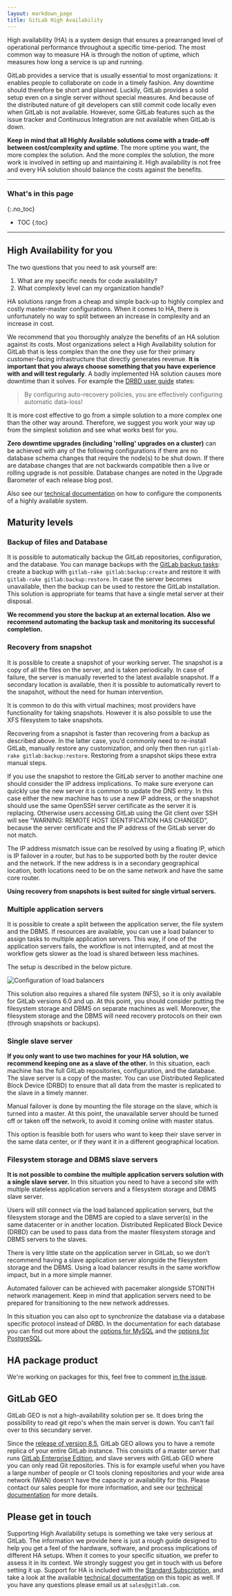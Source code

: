 ```yaml
---
layout: markdown_page
title: GitLab High Availability
---
```

High availability (HA) is a system design that ensures a prearranged level of
operational performance throughout a specific time-period. The most
common way to measure HA is through the notion of uptime, which measures
how long a service is up and running.

GitLab provides a service that is usually essential to most
organizations: it enables people to collaborate on code in a timely
fashion. Any downtime should therefore be short and planned. Luckily,
GitLab provides a solid setup even on a single server without special
measures. And because of the distributed nature of git developers can
still commit code locally even when GitLab is not available. However,
some GitLab features such as the issue tracker and Continuous
Integration are not available when GitLab is down.

**Keep in mind that all Highly Available solutions come with a
trade-off between cost/complexity and uptime**. The more uptime you
want, the more complex the solution. And the more complex the solution,
the more work is involved in setting up and maintaining it. High
availability is not free and every HA solution should balance the costs
against the benefits.

----

### What's in this page
{:.no_toc}

- TOC
{:toc}

----

## High Availability for you

The two questions that you need to ask yourself are:

1.  What are my specific needs for code availability?
2.  What complexity level can my organization handle?

HA solutions range from a cheap and simple back-up to highly complex and
costly master-master configurations. When it comes to HA, there is
unfortunately no way to split between an increase in complexity and an
increase in cost.

We recommend that you thoroughly analyze the benefits of an HA solution
against its costs. Most organizations select a High Availability
solution for GitLab that is less complex than the one they use for their
primary customer-facing infrastructure that directly generates revenue.
**It is important that you always choose something that you have
experience with and will test regularly**. A badly implemented HA
solution causes more downtime than it solves. For example the [DRBD user
guide] states:

>By configuring auto-recovery policies, you are effectively
configuring automatic data-loss!

It is more cost effective to go from a simple solution to a more complex one
than the other way around. Therefore, we suggest you work your way up from the
simplest solution and see what works best for you.

**Zero downtime upgrades (including 'rolling' upgrades on a cluster)**
can be achieved with any of the following configurations if there are no
database schema changes that require the node(s) to be shut down. If
there are database changes that are not backwards compatible then a live
or rolling upgrade is not possible. Database changes are noted in the
Upgrade Barometer of each release blog post.

Also see our [technical documentation][ha-docs] on how to configure the
components of a highly available system.

## Maturity levels

### Backup of files and Database

It is possible to automatically backup the GitLab repositories,
configuration, and the database. You can manage backups with the [GitLab
backup tasks]: create a backup with `gitlab-rake gitlab:backup:create` and
restore it with `gitlab-rake gitlab:backup:restore`. In case the server
becomes unavailable, then the backup can be used to restore the GitLab
installation. This solution is appropriate for teams that have a single
metal server at their disposal.

**We recommend you store the backup at an external location. Also we
recommend automating the backup task and monitoring its successful completion.**

### Recovery from snapshot

It is possible to create a snapshot of your working server. The snapshot
is a copy of all the files on the server, and is taken periodically. In
case of failure, the server is manually reverted to the latest available
snapshot. If a secondary location is available, then it is possible to
automatically revert to the snapshot, without the need for human
intervention.

It is common to do this with virtual machines; most providers have
functionality for taking snapshots. However it is also possible to use
the XFS filesystem to take snapshots.

Recovering from a snapshot is faster than recovering from a backup as
described above. In the latter case, you’d commonly need to re-install
GitLab, manually restore any customization, and only then then run
`gitlab-rake gitlab:backup:restore`. Restoring from a snapshot skips these
extra manual steps.

If you use the snapshot to restore the GitLab server to another machine
one should consider the IP address implications. To make sure everyone
can quickly use the new server it is common to update the DNS entry. In
this case either the new machine has to use a new IP address, or the
snapshot should use the same OpenSSH server certificate as the server it
is replacing. Otherwise users accessing GitLab using the Git client over
SSH will see “WARNING: REMOTE HOST IDENTIFICATION HAS CHANGED”, because
the server certificate and the IP address of the GitLab server do not
match.

The IP address mismatch issue can be resolved by using a floating IP,
which is IP failover in a router, but has to be supported both by the
router device and the network. If the new address is in a secondary
geographical location, both locations need to be on the same network and
have the same core router.

**Using recovery from snapshots is best suited for single virtual
servers.**

### Multiple application servers

It is possible to create a split between the application server, the
file system and the DBMS. If resources are available, you can use a load
balancer to assign tasks to multiple application servers. This way, if
one of the application servers fails, the workflow is not interrupted,
and at most the workflow gets slower as the load is shared between less
machines.

The setup is described in the below picture.

![Configuration of load balancers](/images/Config_LB_appservers.png)

This solution also requires a shared file system (NFS), so it is only
available for GitLab versions 6.0 and up. At this point, you should
consider putting the filesystem storage and DBMS on separate machines
as well. Moreover, the filesystem storage and the DBMS will need recovery
protocols on their own (through snapshots or backups).

### Single slave server

**If you only want to use two machines for your HA solution, we
recommend keeping one as a slave of the other.** In this situation, each
machine has the full GitLab repositories, configuration, and the
database. The slave server is a copy of the master. You can use
Distributed Replicated Block Device (DRBD) to ensure that all data from
the master is replicated to the slave in a timely manner.

Manual failover is done by mounting the file storage on the slave, which
is turned into a master. At this point, the unavailable server should be
turned off or taken off the network, to avoid it coming online with
master status.

This option is feasible both for users who want to keep their slave
server in the same data center, or if they want it in a different
geographical location.

### Filesystem storage and DBMS slave servers

**It is not possible to combine the multiple application servers
solution with a single slave server.** In this situation you need to
have a second site with multiple stateless application servers and a
filesystem storage and DBMS slave server.

Users will still connect via the load balanced application
servers, but the filesystem storage and the DBMS are copied to a slave server(s)
in the same datacenter or in another location. Distributed Replicated
Block Device (DRBD) can be used to pass data from the master filesystem storage
and DBMS servers to the slaves.

There is very little state on the application server in GitLab, so we
don’t recommend having a slave application server alongside the
filesystem storage and the DBMS. Using a load balancer results in the same
workflow impact, but in a more simple manner.

Automated failover can be achieved with pacemaker alongside STONITH
network management. Keep in mind that application servers need to be
prepared for transitioning to the new network addresses.

In this situation you can also opt to synchronize the database via a
database specific protocol instead of DRBD. In the documentation for
each database you can find out more about the [options for MySQL]
and the [options for PostgreSQL].

## HA package product

We're working on packages for this, feel free to comment [in the issue](https://gitlab.com/gitlab-org/gitlab-ee/issues/77).

## GitLab GEO

GitLab GEO is not a high-availability solution per se.
It does bring the possibility to read git repo's when the main server is down.
You can't fail over to this secundary server.

Since the [release of version 8.5], GitLab GEO allows you to have a remote
replica of your entire GitLab instance. This consists of a master server
that runs [GitLab Enterprise Edition][ee], and slave servers with GitLab GEO
where you can only read Git repositories. This is for example useful when you
have a large number of people or CI tools cloning repositories and your wide
area network (WAN) doesn't have the capacity or availability for this. Please
contact our sales people for more information, and see our
[technical documentation][geo] for more details.

## Please get in touch

Supporting High Availability setups is something we take very serious at
GitLab. The information we provide here is just a rough guide designed
to help you get a feel of the hardware, software, and process
implications of different HA setups. When it comes to your specific
situation, we prefer to assess it in its context. We strongly suggest
you get in touch with us before setting it up. Support for HA is
included with the [Standard Subscription], and take a look at
the available [technical documentation][ha-docs] on this topic as well.
If you have any questions please email us at `sales@gitlab.com`.

[ha-docs]: http://docs.gitlab.com/ce/administration/high_availability/README.html
[DRBD user guide]: http://www.drbd.org/users-guide/s-gfs-create-resource.html
[GitLab backup tasks]: http://docs.gitlab.com/ce/raketasks/backup_restore.html "GitLab backup restore task"
[options for mysql]: http://dev.mysql.com/doc/mysql-ha-scalability/en/ha-overview.html "MySQL HA"
[options for postgresql]: http://www.postgresql.org/docs/9.2/static/high-availability.html "PostgreSQL HA"
[release of version 8.5]: https://about.gitlab.com/2016/02/22/gitlab-8-5-released/ "GitLab 8.5 release blog post"
[geo]: http://docs.gitlab.com/ee/gitlab-geo/README.html "GitLab GEO documentation"
[standard subscription]: https://about.gitlab.com/pricing "Standard subscription"
[ee]: /features#enterprise "GitLab Enterprise Edition features"
